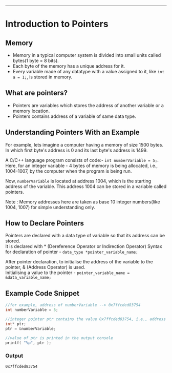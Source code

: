 <hr>

# Introduction to Pointers

## Memory
* Memory in a typical computer system is divided into small units called bytes(1 byte = 8 bits).
* Each byte of the memory has a unique address for it.
* Every variable made of any datatype with a value assigned to it, like `int a = 1;`, is stored in memory.

## What are pointers?
* Pointers are variables which stores the address of another variable or a memory location.
* Pointers contains address of a variable of same data type.

## Understanding Pointers With an Example
For example, lets imagine a computer having a memory of size 1500 bytes. In which first byte's address is 0 and its last byte's address is 1499.  

A C/C++ language program consists of code:- `int numberVariable = 5;`. 
Here, for an integer variable - 4 bytes of memory is being allocated, i.e., 1004-1007, by the computer when the program is being run.  

Now, `numberVariable` is located at address 1004, which is the starting address of the variable. 
This address 1004 can be stored in a variable called pointers.

Note : Memory addresses here are taken as base 10 integer numbers(like 1004, 1007) for simple understanding only. 

## How to Declare Pointers
Pointers are declared with a data type of variable so that its address can be stored.  
It is declared with * (Dereference Operator or Indirection Operator)
Syntax for declaration of pointer - `data_type *pointer_variable_name;`  

After pointer declaration, to initialise the address of the variable to the pointer, & (Address Operator) is used.  
Initialising a value to the pointer - `pointer_variable_name = &data_variable_name;`

## Example Code Snippet 
```C
//for example, address of numberVariable --> 0x7ffcded83754
int numberVariable = 5;

//integer pointer ptr contains the value 0x7ffcded83754, i.e., address of numberVariable is assigned to the pointer.
int* ptr;
ptr = &numberVariable;

//value of ptr is printed in the output console
printf( "%p", ptr );
```
### Output
```
0x7ffcded83754
```
